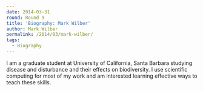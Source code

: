 ```yaml
---
date: 2014-03-31
round: Round 9
title: 'Biography: Mark Wilber'
author: Mark Wilber
permalink: /2014/03/mark-wilber/
tags:
  - Biography
---
```

I am a graduate student at University of California, Santa Barbara studying disease and disturbance and their effects on biodiversity. I use scientific computing for most of my work and am interested learning effective ways to teach these skills.
